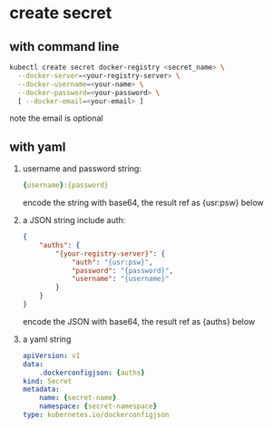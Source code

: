 # create secret
## with command line
```bash
kubectl create secret docker-registry <secret_name> \
  --docker-server=<your-registry-server> \
  --docker-username=<your-name> \
  --docker-password=<your-password> \
  [ --docker-email=<your-email> ]
```
note the email is optional

## with yaml
1. username and password string:
    ```yml
    {username}:{password}
    ```
    encode the string with base64, the result ref as {usr:psw} below

2. a JSON string include auth:
    ```json
    {
        "auths": {
            "{your-registry-server}": {
                "auth": "{usr:psw}",
                "password": "{password}",
                "username": "{username}"
            }
        }
    }
    ```
    encode the JSON with base64, the result ref as {auths} below

3. a yaml string
    ```yml
    apiVersion: v1
    data:
        .dockerconfigjson: {auths}
    kind: Secret
    metadata:
        name: {secret-name}
        namespace: {secret-namespace}
    type: kubernetes.io/dockerconfigjson
    ```
